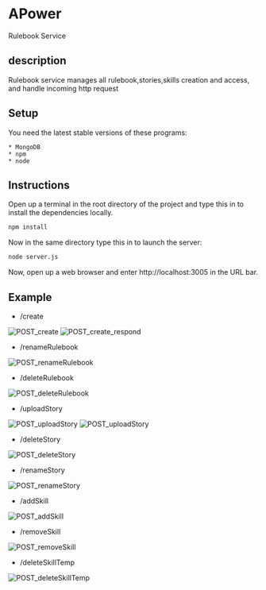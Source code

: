 # APower
Rulebook Service

## description 
Rulebook service manages all rulebook,stories,skills creation and access, and handle incoming http request

## Setup 
You need the latest stable versions of these programs:

    * MongoDB
    * npm
    * node

## Instructions
Open up a terminal in the root directory of the project and type this in to install the dependencies locally.

```bash
npm install
```

Now in the same directory type this in to launch the server:

```bash
node server.js
```

Now, open up a web browser and enter http://localhost:3005 in the URL bar.

## Example
* /create

![POST_create](exampleImage/POST_create.PNG)
![POST_create_respond](exampleImage/POST_create2.PNG)

* /renameRulebook

![POST_renameRulebook](exampleImage/POST_renameRulebook.PNG)

* /deleteRulebook

![POST_deleteRulebook](exampleImage/POST_deleteRulebook.PNG)

* /uploadStory

![POST_uploadStory](exampleImage/POST_uploadStory.PNG)
![POST_uploadStory](exampleImage/POST_uploadStory2.PNG)

* /deleteStory

![POST_deleteStory](exampleImage/POST_deleteStory.PNG)

* /renameStory

![POST_renameStory](exampleImage/POST_renameStory.PNG)

* /addSkill

![POST_addSkill](exampleImage/POST_addSkill.PNG)

* /removeSkill

![POST_removeSkill](exampleImage/POST_removeSkill.PNG)

* /deleteSkillTemp

![POST_deleteSkillTemp](exampleImage/POST_deleteSkillTemp.PNG)